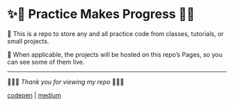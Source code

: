 # ✨🌱 Practice Makes Progress 🌱✨

📓 This is a repo to store any and all practice code from classes, tutorials, or small projects.

👀 When applicable, the projects will be hosted on this repo’s Pages, so you can see some of them live.

---

🙇🏻‍♀️ *Thank you for viewing my repo* 🙇🏻‍♀️

[codepen](https://codepen.io/your-work) | [medium](https://medium.com/@mmg_mae)

